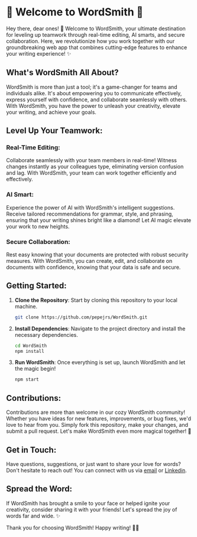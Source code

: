 # 🌟 Welcome to WordSmith 🌟

Hey there, dear ones! 👋 Welcome to WordSmith, your ultimate destination for leveling up teamwork through real-time editing, AI smarts, and secure collaboration. Here, we revolutionize how you work together with our groundbreaking web app that combines cutting-edge features to enhance your writing experience! ✨

## What's WordSmith All About?

WordSmith is more than just a tool; it's a game-changer for teams and individuals alike. It's about empowering you to communicate effectively, express yourself with confidence, and collaborate seamlessly with others. With WordSmith, you have the power to unleash your creativity, elevate your writing, and achieve your goals.

## Level Up Your Teamwork:

### Real-Time Editing:
Collaborate seamlessly with your team members in real-time! Witness changes instantly as your colleagues type, eliminating version confusion and lag. With WordSmith, your team can work together efficiently and effectively.

### AI Smart:
Experience the power of AI with WordSmith's intelligent suggestions. Receive tailored recommendations for grammar, style, and phrasing, ensuring that your writing shines bright like a diamond! Let AI magic elevate your work to new heights.

### Secure Collaboration:
Rest easy knowing that your documents are protected with robust security measures. With WordSmith, you can create, edit, and collaborate on documents with confidence, knowing that your data is safe and secure.

## Getting Started:

1. **Clone the Repository**: Start by cloning this repository to your local machine.

    ```bash
    git clone https://github.com/pepejrs/WordSmith.git
    ```

2. **Install Dependencies**: Navigate to the project directory and install the necessary dependencies.

    ```bash
    cd WordSmith
    npm install
    ```

3. **Run WordSmith**: Once everything is set up, launch WordSmith and let the magic begin!

    ```bash
    npm start
    ```

## Contributions:

Contributions are more than welcome in our cozy WordSmith community! Whether you have ideas for new features, improvements, or bug fixes, we'd love to hear from you. Simply fork this repository, make your changes, and submit a pull request. Let's make WordSmith even more magical together! 🌟

## Get in Touch:

Have questions, suggestions, or just want to share your love for words? Don't hesitate to reach out! You can connect with us via [email](mailto:mshubham0403.com) or [Linkedin](https://linkedin.com/mshubham0403).

## Spread the Word:

If WordSmith has brought a smile to your face or helped ignite your creativity, consider sharing it with your friends! Let's spread the joy of words far and wide. ✨

Thank you for choosing WordSmith! Happy writing! 📝💫
